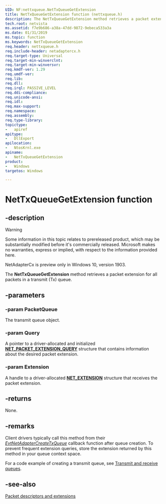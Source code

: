 ```yaml
---
UID: NF:nettxqueue.NetTxQueueGetExtension
title: NetTxQueueGetExtension function (nettxqueue.h)
description: The NetTxQueueGetExtension method retrieves a packet extension for all packets in a transmit (Tx) queue.
tech.root: netvista
ms.assetid: f7e9b686-a38a-47dd-9872-9ebeca533a3a
ms.date: 01/31/2019
ms.topic: function
ms.keywords: NetTxQueueGetExtension
req.header: nettxqueue.h
req.include-header: netadaptercx.h
req.target-type: Universal
req.target-min-winverclnt:
req.target-min-winversvr:
req.kmdf-ver: 1.29
req.umdf-ver:
req.lib:
req.dll:
req.irql: PASSIVE_LEVEL
req.ddi-compliance:
req.unicode-ansi:
req.idl:
req.max-support:
req.namespace:
req.assembly:
req.type-library: 
topictype: 
-	apiref
apitype: 
-	DllExport
apilocation: 
-	NtosKrnl.exe
apiname: 
-	NetTxQueueGetExtension
product:
-	Windows
targetos: Windows

---
```


# NetTxQueueGetExtension function


## -description
> [!WARNING]
> Some information in this topic relates to prereleased product, which may be substantially modified before it's commercially released. Microsoft makes no warranties, express or implied, with respect to the information provided here.
>
> NetAdapterCx is preview only in Windows 10, version 1903.

The **NetTxQueueGetExtension** method retrieves a packet extension for all packets in a transmit (Tx) queue.

## -parameters

### -param PacketQueue

The transmit queue object.

### -param Query

A pointer to a driver-allocated and initialized [**NET_PACKET_EXTENSION_QUERY**](../netadapterpacket/ns-netadapterpacket-_net_packet_extension_query.md) structure that contains information about the desired packet extension.


### -param Extension

A handle to a driver-allocated [**NET_EXTENSION**](../extension/ns-extension-_net_extension.md) structure that receives the packet extension.

## -returns

None.

## -remarks

Client drivers typically call this method from their *[EvtNetAdapterCreateTxQueue](../netadapter/nc-netadapter-evt_net_adapter_create_txqueue.md)* callback function after queue creation. To prevent frequent extension queries, store the extension returned by this method in your queue context space.

For a code example of creating a transmit queue, see [Transmit and receive queues](https://docs.microsoft.com/windows-hardware/drivers/netcx/transmit-and-receive-queues).

## -see-also

[Packet descriptors and extensions](https://docs.microsoft.com/windows-hardware/drivers/netcx/packet-descriptors-and-extensions)